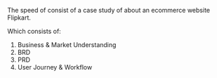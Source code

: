 The speed of consist of a case study of about an ecommerce website Flipkart.

Which consists of:

1. Business & Market Understanding
2. BRD
3. PRD
4. User Journey & Workflow 
